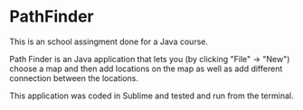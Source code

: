 # PathFinder

This is an school assingment done for a Java course.

Path Finder is an Java application that lets you (by clicking "File" -> "New") choose a map and then add locations on the map as well as add different connection between the locations.

This application was coded in Sublime and tested and run from the terminal. 
